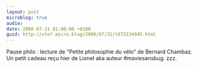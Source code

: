 ```yaml
---
layout: post
microblog: true
audio: 
date: 2008-07-31 01:00:00 +0100
guid: http://xtof.micro.blog/2008/07/31/t873234945.html
---
```

Pause philo : lecture de "Petite philosophie du vélo" de Bernard Chambaz. Un petit cadeau reçu hier de Lionel aka auteur #maviesansbug. zzz.
